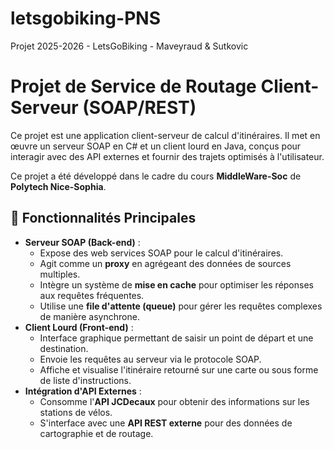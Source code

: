 # letsgobiking-PNS
Projet 2025-2026 - LetsGoBiking - Maveyraud &amp; Sutkovic
# Projet de Service de Routage Client-Serveur (SOAP/REST)

Ce projet est une application client-serveur de calcul d'itinéraires. Il met en œuvre un serveur SOAP en C# et un client lourd en Java, conçus pour interagir avec des API externes et fournir des trajets optimisés à l'utilisateur.

Ce projet a été développé dans le cadre du cours **MiddleWare-Soc** de **Polytech Nice-Sophia**.

## 🚀 Fonctionnalités Principales

* **Serveur SOAP (Back-end)** :
    * Expose des web services SOAP pour le calcul d'itinéraires.
    * Agit comme un **proxy** en agrégeant des données de sources multiples.
    * Intègre un système de **mise en cache** pour optimiser les réponses aux requêtes fréquentes.
    * Utilise une **file d'attente (queue)** pour gérer les requêtes complexes de manière asynchrone.
* **Client Lourd (Front-end)** :
    * Interface graphique permettant de saisir un point de départ et une destination.
    * Envoie les requêtes au serveur via le protocole SOAP.
    * Affiche et visualise l'itinéraire retourné sur une carte ou sous forme de liste d'instructions.
* **Intégration d'API Externes** :
    * Consomme l'**API JCDecaux** pour obtenir des informations sur les stations de vélos.
    * S'interface avec une **API REST externe** pour des données de cartographie et de routage.
